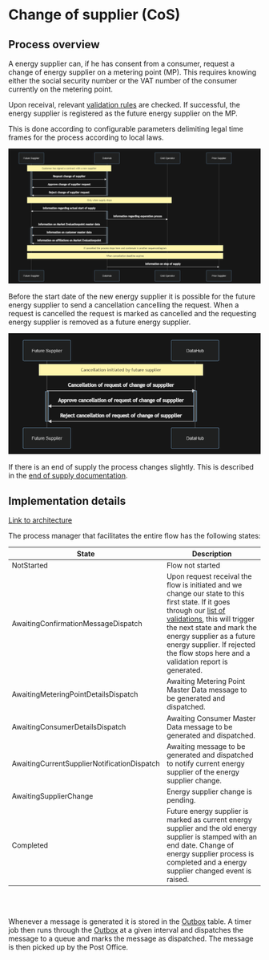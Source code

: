 # Change of supplier (CoS)

## Process overview

A energy supplier can, if he has consent from a consumer, request a change of energy supplier on a metering point (MP). This requires knowing either the social security number or the VAT number of the consumer currently on the metering point.

Upon receival, relevant [validation rules](..\validations\change-of-supplier-validations.md) are checked. If successful, the energy supplier is registered as the future energy supplier on the MP.

This is done according to configurable parameters delimiting legal time frames for the process according to local laws.

![design](..\images\CoS_Sequence_Diagram.PNG)

Before the start date of the new energy supplier it is possible for the future energy supplier to send a cancellation cancelling the request.
When a request is cancelled the request is marked as cancelled and the requesting energy supplier is removed as a future energy supplier.

![design](..\images\Cancellation_Of_CoS_Sequence_Diagram.PNG)

If there is an end of supply the process changes slightly. This is described in the [end of supply documentation](.\end-of-supply.md).

## Implementation details

[Link to architecture](https://github.com/Energinet-DataHub/geh-market-roles#architecture)

The process manager that facilitates the entire flow has the following states:

| State                                       | Description                                                                                                                                                                                                                                                                                                                                               |
| ------------------------------------------- | --------------------------------------------------------------------------------------------------------------------------------------------------------------------------------------------------------------------------------------------------------------------------------------------------------------------------------------------------------- |
| NotStarted                                  | Flow not started                                                                                                                                                                                                                                                                                                                                          |
| AwaitingConfirmationMessageDispatch         | Upon request receival the flow is initiated and we change our state to this first state. If it goes through our [list of validations](..\validations\change-of-supplier-validations.md), this will trigger the next state and mark the energy supplier as a future energy supplier. If rejected the flow stops here and a validation report is generated. |
| AwaitingMeteringPointDetailsDispatch        | Awaiting Metering Point Master Data message to be generated and dispatched.                                                                                                                                                                                                                                                                               |
| AwaitingConsumerDetailsDispatch             | Awaiting Consumer Master Data message to be generated and dispatched.                                                                                                                                                                                                                                                                                     |
| AwaitingCurrentSupplierNotificationDispatch | Awaiting message to be generated and dispatched to notify current energy supplier of the energy supplier change.                                                                                                                                                                                                                                          |
| AwaitingSupplierChange                      | Energy supplier change is pending.                                                                                                                                                                                                                                                                                                                        |
| Completed                                   | Future energy supplier is marked as current energy supplier and the old energy supplier is stamped with an end date. Change of energy supplier process is completed and a energy supplier changed event is raised.                                                                                                                                        |

<br/>
<br/>

Whenever a message is generated it is stored in the [Outbox](http://www.kamilgrzybek.com/design/the-outbox-pattern/) table. A timer job then runs through the [Outbox](http://www.kamilgrzybek.com/design/the-outbox-pattern/) at a given interval and dispatches the message to a queue and marks the message as dispatched. The message is then picked up by the Post Office.
